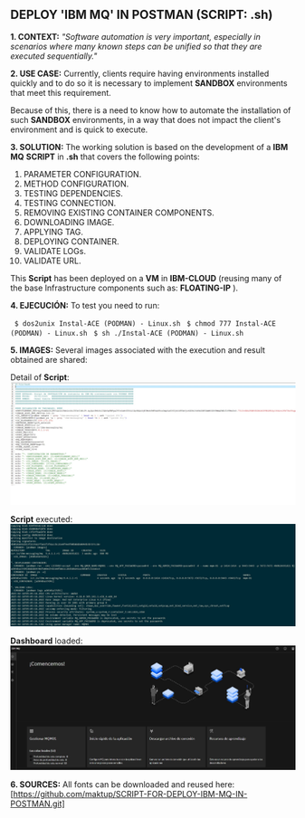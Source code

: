 ## **DEPLOY 'IBM MQ' IN POSTMAN (SCRIPT: .sh)**

**1. CONTEXT:**
*"Software automation is very important, especially in scenarios where many known steps can be unified so that they are executed sequentially."*
<p> </p>
<p> </p>

**2. USE CASE:**
Currently, clients require having environments installed quickly and to do so it is necessary to implement **SANDBOX** environments that meet this requirement.

Because of this, there is a need to know how to automate the installation of such **SANDBOX** environments, in a way that does not impact the client's environment and is quick to execute. 
<p> </p>
<p> </p>

**3. SOLUTION:**
The working solution is based on the development of a **IBM MQ**  **SCRIPT** in **.sh** that covers the following points: 

1. PARAMETER CONFIGURATION.
2. METHOD CONFIGURATION.
3. TESTING DEPENDENCIES.
4. TESTING CONNECTION.
5. REMOVING EXISTING CONTAINER COMPONENTS.
6. DOWNLOADING IMAGE.
7. APPLYING TAG.
8. DEPLOYING CONTAINER.
9. VALIDATE LOGs.
10. VALIDATE URL.

This **Script** has been deployed on a **VM** in **IBM-CLOUD** (reusing many of the base Infrastructure components such as: **FLOATING-IP** ).  
<p> </p>
<p> </p>

**4. EJECUCIÓN:**
To test you need to run:

` $ dos2unix Instal-ACE (PODMAN) - Linux.sh`
` $ chmod 777 Instal-ACE (PODMAN) - Linux.sh`
` $ sh ./Instal-ACE (PODMAN) - Linux.sh`
<p> </p>
<p> </p>

**5. IMAGES:**
Several images associated with the execution and result obtained are shared:

Detail of **Script**:
![alt text](https://github.com/maktup/SCRIPT-FOR-DEPLOY-IBM-MQ-IN-POSTMAN/blob/main/images/1.jpg?raw=true)
<p> </p>
<p> </p>
 
**Script** executed:
![alt text](https://github.com/maktup/SCRIPT-FOR-DEPLOY-IBM-MQ-IN-POSTMAN/blob/main/images/2.jpg?raw=true)
<p> </p>
<p> </p>
 
**Dashboard** loaded:
![alt text](https://github.com/maktup/SCRIPT-FOR-DEPLOY-IBM-MQ-IN-POSTMAN/blob/main/images/3.jpg?raw=true)
<p> </p>
<p> </p>

**6. SOURCES:**
All fonts can be downloaded and reused here: [https://github.com/maktup/SCRIPT-FOR-DEPLOY-IBM-MQ-IN-POSTMAN.git]

